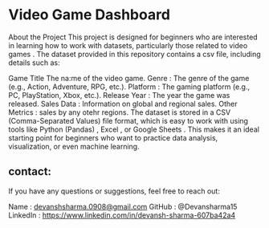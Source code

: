 # Video Game Dashboard

About the Project
This project is designed for beginners who are interested in learning how to work with datasets, particularly those related to video games . The dataset provided in this repository contains a csv file, including details such as:

Game Title  The na:me of the video game.
Genre : The genre of the game (e.g., Action, Adventure, RPG, etc.).
Platform : The gaming platform (e.g., PC, PlayStation, Xbox, etc.).
Release Year : The year the game was released.
Sales Data : Information on global and regional sales.
Other Metrics : sales by any otehr regions.
The dataset is stored in a CSV (Comma-Separated Values) file format, which is easy to work with using tools like Python (Pandas) , Excel , or Google Sheets . This makes it an ideal starting point for beginners who want to practice data analysis, visualization, or even machine learning.

## contact:

If you have any questions or suggestions, feel free to reach out:

 Name : devanshsharma.0908@gmail.com
GitHub : @Devansharma15
LinkedIn : https://www.linkedin.com/in/devansh-sharma-607ba42a4






